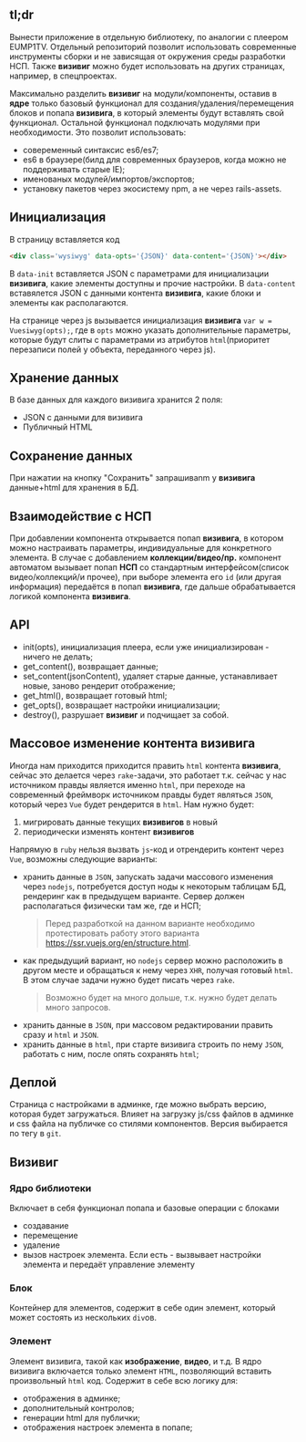 ## tl;dr

Вынести приложение в отдельную библиотеку, по аналогии с плеером EUMP1TV. Отдельный репозиторий позволит использовать современные инструменты сборки и не зависящая от окружения среды разработки НСП. Также **визивиг** можно будет использовать на других страницах, например, в спецпроектах.

Максимально разделить **визивиг** на модули/компоненты, оставив в **ядре** только базовый функционал для создания/удаления/перемещения блоков и попапа **визивига**, в который элементы будут вставлять свой функционал. Остальной функционал подключать модулями при необходимости. Это позволит использовать:

* совеременный синтаксис es6/es7;
* es6 в браузере(билд для современных браузеров, когда можно не поддерживать старые IE);
* именованых модулей/импортов/экспортов;
* установку пакетов через экосистему npm, а не через rails-assets.


## Инициализация

В страницу вставляется код

```html
<div class='wysiwyg' data-opts='{JSON}' data-content='{JSON}'></div>
```

В `data-init` вставляется JSON с параметрами для инициализации **визивига**, какие элементы доступны и прочие настройки.
В `data-content` вставялется JSON с данными контента **визивига**, какие блоки и элементы как располагаются.

На странице через js вызывается инициализация **визивига** `var w = Vuesiwyg(opts);`, где в `opts` можно указать дополнительные параметры, которые будут слиты с параметрами из атрибутов `html`(приоритет перезаписи полей у объекта, переданного через js).

## Хранение данных

В базе данных для каждого визивига хранится 2 поля:

* JSON с данными для визивига
* Публичный HTML

## Сохранение данных

При нажатии на кнопку "Сохранить" запрашиваnm у **визивига** данные+html для хранения в БД.

## Взаимодействие с НСП

При добавлении компонента открывается попап **визивига**, в котором можно настраивать параметры, индивидуальные для конкретного элемента. В случае с добавлением **коллекции/видео/пр.** компонент автоматом вызывает попап **НСП** со стандартным интерфейсом(список видео/коллекций/и прочее), при выборе элемента его `id` (или другая информация) передаётся в попап **визивига**, где дальше обрабатывается логикой компонента **визивига**.

## API

* init(opts), инициализация плеера, если уже инициализирован - ничего не делать;
* get_content(), возвращает данные;
* set_content(jsonСontent), удаляет старые данные, устанавливает новые, заново рендерит отображение;
* get_html(), возвращает готовый html;
* get_opts(), возвращает настройки инициализации;
* destroy(), разрушает **визивиг** и подчищает за собой.

## Массовое изменение контента визивига

Иногда нам приходится приходится править `html` контента **визивига**, сейчас это делается через `rake`-задачи, это работает т.к. сейчас у нас источником правды является именно `html`, при переходе на современный фреймворк источником правды будет являться `JSON`, который через `Vue` будет рендерится в `html`. Нам нужно будет:

1. мигрировать данные текущих **визивигов** в новый
2. периодически изменять контент **визивигов**

Напрямую в `ruby` нельзя вызвать `js`-код и отрендерить контент через `Vue`, возможны следующие варианты:

* хранить данные в `JSON`, запускать задачи массового изменения через `nodejs`, потребуется доступ ноды к некоторым таблицам БД, рендеринг как в предыдущем варианте. Сервер должен располагаться физически там же, где и НСП;
  > Перед разработкой на данном варианте необходимо протестировать работу этого варианта https://ssr.vuejs.org/en/structure.html.
* как предыдущий вариант, но `nodejs` сервер можно расположить в другом месте и обращаться к нему через `XHR`, получая готовый `html`. В этом случае задачи нужно будет писать через `rake`.
  > Возможно будет на много дольше, т.к. нужно будет делать много запросов.
* хранить данные в `JSON`, при массовом редактировании править сразу и `html` и `JSON`.
* хранить данные в `html`, при старте визивига строить по нему `JSON`, работать с ним, после опять сохранять `html`; 

## Деплой

Страница с настройками в админке, где можно выбрать версию, которая будет загружаться. Влияет на загрузку js/css файлов в админке и css файла на публичке со стилями компонентов. Версия выбирается по тегу в `git`.

## Визивиг

### Ядро библиотеки

Включает в себя функционал попапа и базовые операции с блоками

* создавание
* перемещение
* удаление
* вызов настроек элемента. Если есть - вызвывает настройки элемента и передаёт управление элементу

### Блок

Контейнер для элементов, содержит в себе один элемент, который может состоять из нескольких `div`ов.

### Элемент

Элемент визивига, такой как **изображение**, **видео**, и т.д. В ядро визивига включается только элемент `HTML`, позволяющий вставить произвольный `html` код. Содержит в себе всю логику для:

* отображения в админке;
* дополнительный контролов;
* генерации html для публички;
* отображения настроек элемента в попапе;
